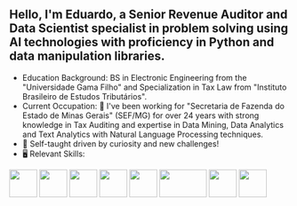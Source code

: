 ## Hello, I'm Eduardo, a Senior **Revenue Auditor** and **Data Scientist** specialist in problem solving using AI technologies with proficiency in Python and data manipulation libraries.
- Education Background: BS in Electronic Engineering from the "Universidade Gama Filho" and Specialization in Tax Law from "Instituto Brasileiro de Estudos Tributários".
- Current Occupation: 🔭 I've been working for "Secretaria de Fazenda do Estado de Minas Gerais" (SEF/MG) for over 24 years with strong knowledge in Tax Auditing and expertise in Data Mining, Data Analytics and Text Analytics with Natural Language Processing techniques.
- :running: Self-taught driven by curiosity and new challenges!
- 🖥️ Relevant Skills:
<div display="inline">
  <img width="50" height="50" src="https://cdn.jsdelivr.net/gh/devicons/devicon@latest/icons/python/python-plain-wordmark.svg" />
  <img width="50" height="50" src="https://cdn.jsdelivr.net/gh/devicons/devicon/icons/r/r-original.svg" />
  <img width="50" height="50" src="https://cdn.iconscout.com/icon/premium/png-512-thumb/sql-icon-svg-download-png-12846875.png?f=webp&w=512" />
  <img width="50" height="50" src="https://cdn.iconscout.com/icon/premium/png-512-thumb/nosql-icon-svg-download-png-8509363.png?f=webp&w=512" />
  <img width="50" height="50" src="https://cdn-icons-png.flaticon.com/512/10306/10306116.png" />
  <img width="85" height="50" src="https://apps-on-mac.com/wp-content/uploads/2023/06/how-to-run-sas-enterprise-guide-on-mac.png?is-pending-load=1" />
  <img width="50" height="50" src="https://cdn.jsdelivr.net/gh/devicons/devicon@latest/icons/spss/spss-plain.svg" />
  <img width="50" height="50"src="https://cdn.jsdelivr.net/gh/devicons/devicon@latest/icons/docker/docker-plain-wordmark.svg" />
</div>

##
<!--
# ### You can find me in:
# &nbsp;<a href="https://www.linkedin.com/in/eduardo-lossio/">
# <img src="https://img.shields.io/badge/linkedin-%230077B5.svg?style=for-the-badge&logo=linkedin&logoColor=white">
# </a>&nbsp;

          
<!--
**elossio/elossio** is a ✨ _special_ ✨ repository because its `README.md` (this file) appears on your GitHub profile.

Here are some ideas to get you started:

- 🔭 I’m currently working on ...
- 🌱 I’m currently learning ...
- 👯 I’m looking to collaborate on ...
- 🤔 I’m looking for help with ...
- 💬 Ask me about ...
- 📫 How to reach me: ...
- 😄 Pronouns: ...
- ⚡ Fun fact: ...
-->
